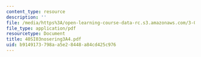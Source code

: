 ```yaml
---
content_type: resource
description: ''
file: /media/https%3A/open-learning-course-data-rc.s3.amazonaws.com/3-094-materials-in-human-experience-spring-2004/b9149173798aa5e28448a84cd425c976_40SI03nosering3A4.pdf
file_type: application/pdf
resourcetype: Document
title: 40SI03nosering3A4.pdf
uid: b9149173-798a-a5e2-8448-a84cd425c976
---
```

